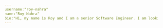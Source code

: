 ```yaml
---
username:"roy-nahra"
name:"Roy Nahra"
bio:"Hi, my name is Roy and I am a senior Software Engineer. I am looking forward to  contibuting to this community"
---
```

